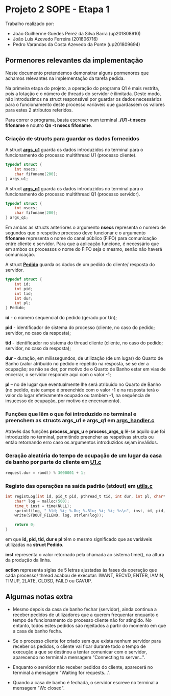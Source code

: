 # Projeto 2 SOPE - Etapa 1

Trabalho realizado por:

* João Guilherme Guedes Perez da Silva Barra (up201808910)
* João Luís Azevedo Ferreira (201806716)
* Pedro Varandas da Costa Azevedo da Ponte (up201809694)

## Pormenores relevantes da implementação

Neste documento pretendemos demonstrar alguns pormenores que achamos relevantes na implementação da tarefa pedida.

Na primeira etapa do projeto, a operação do programa Q1 é mais restrita, pois a lotação e o número de threads do servidor é ilimitada. Deste modo, não introduzimos na struct responsável por guardar os dados necessários para o funcionamento deste processo variáveis que guardassem os valores para estes 2 atributos referidos.

Para correr o programa, basta escrever num terminal **./U1 -t nsecs fifoname** e noutro **Qn -t nsecs fifoname**.

### Criação de structs para guardar os dados fornecidos

A struct **[args_u1](./args_handler.h)** guarda os dados introduzidos no terminal para o funcionamento do processo multithread U1 (processo cliente). 

```C
typedef struct {
    int nsecs;
    char fifoname[200];
} args_u1;
``` 

A struct **[args_q1](./args_handler.h)** guarda os dados introduzidos no terminal para o funcionamento do processo multithread Q1 (processo servidor).

```C
typedef struct {
    int nsecs;
    char fifoname[200];
} args_q1;
```

Em ambas as structs anteriores o argumento **nsecs** representa o numero de segundos que o respetivo processo deve funcionar e o argumento **fifoname** representa o nome do canal público (FIFO) para comunicação entre cliente e servidor. Para que a aplicação funcione, é necessário que em ambos os processos o nome do FIFO seja o mesmo, senão não haverá comunicação.

A struct **[Pedido](./utils.h)** guarda os dados de um pedido do cliente/ resposta do servidor.

```C
typedef struct {
    int id;
    int pid;
    int tid;
    int dur;
    int pl;
} Pedido;
```

**id** - o número sequencial do pedido (gerado por Un);

**pid** - identificador de sistema do processo (cliente, no caso do pedido; servidor, no caso da resposta);

**tid** - identificador no sistema do thread cliente (cliente, no caso do pedido; servidor, no caso da resposta);

**dur** - duração, em milissegundos, de utilização (de um lugar) do Quarto de Banho (valor atribuído no pedido e repetido na resposta, se se der a ocupação; se não se der, por motivo de o Quarto de Banho estar em vias de encerrar, o servidor responde aqui com o valor -1;

**pl** – no de lugar que eventualmente lhe será atribuído no Quarto de Banho (no pedido, este campo é
preenchido com o valor -1 e na resposta terá o valor do lugar efetivamente ocupado ou também -1, na sequência de insucesso de ocupação, por motivo de encerramento).

### Funções que lêm o que foi introduzido no terminal e preenchem as structs args_u1 e args_q1 em [args_handler.c](./args_handler.c)

Através das funções **process_args_u** e **process_args_q** lê-se aquilo que foi introduzido no terminal, permitindo preencher as respetivas structs ou então retornando erro caso os argumentos introduzidos sejam inválidos.

### Geração aleatória do tempo de ocupação de um lugar da casa de banho por parte do cliente em [U1.c](./U1.c)

```C
request.dur = rand() % 3000001 + 1;
```

### Registo das operações na saída padrão (stdout) em [utils.c](./utils.c)

```C
int registLog(int id, pid_t pid, pthread_t tid, int dur, int pl, char* action){#
    char* log = malloc(500);
    time_t inst = time(NULL);
    sprintf(log, " %ld; %i; %.8u; %.8lu; %i; %i; %s\n", inst, id, pid, tid, dur, pl, action);
    write(STDOUT_FILENO, log, strlen(log));

    return 0;
}
```

em que **id, pid, tid, dur e pl** têm o mesmo significado que as variáveis utilizadas na **struct Pedido**. 

**inst** representa o valor retornado pela chamada ao sistema time(), na altura da produção da linha.

**action** representa siglas de 5 letras ajustadas às fases da operação que cada processo/ thread acabou de executar: IWANT, RECVD, ENTER, IAMIN, TIMUP, 2LATE, CLOSD, FAILD ou GAVUP.

## Algumas notas extra

* Mesmo depois da casa de banho fechar (servidor), ainda continua a receber pedidos de utilizadores que a querem frequentar enquanto o tempo de funcionamento do processo cliente não for atingido. No entanto, todos estes pedidos são rejeitados a partir do momento em que a casa de banho fecha.

* Se o processo cliente for criado sem que exista nenhum servidor para receber os pedidos, o cliente vai ficar durante todo o tempo de execução a que se destinou a tentar comunicar com o servidor, aparecendo no terminal a mensagem "Connecting to server...".

* Enquanto o servidor não receber pedidos do cliente, aparecerá no terminal a mensagem "Waiting for requests...". 

* Quando a casa de banho é fechada, o servidor escreve no terminal a mensagem "Wc closed".